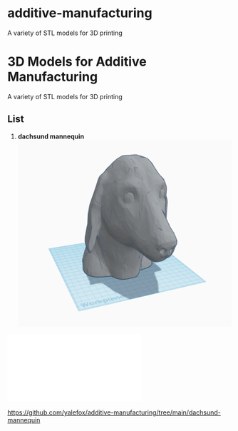 # additive-manufacturing
A variety of STL models for 3D printing

# 3D Models for Additive Manufacturing
A variety of STL models for 3D printing

## List

1. **dachsund mannequin**
![](./dachsund-mannequin/dachsund-mannequin.png)

![](./dachsund-mannequin/dachsund-mannequin.stl)

https://github.com/yalefox/additive-manufacturing/tree/main/dachsund-mannequin